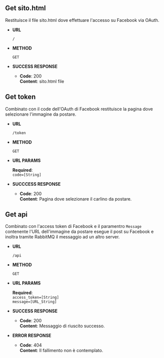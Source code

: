 Get sito.html
-----
Restituisce il file sito.html dove effettuare l'accesso su Facebook via OAuth.

* **URL**

	`/`

* **METHOD**

	`GET`

* **SUCCESS RESPONSE**

	* **Code**: 200 </br>
		**Content**: sito.html file

Get token
-----
Combinato con il code dell'OAuth di Facebook restituisce la pagina dove selezionare l'immagine da postare.

* **URL**

	`/token`

* **METHOD**

	`GET`

* **URL PARAMS**

	**Required**: </br>
		`code=[String]`

* **SUCCCESS RESPONSE**

	* **Code**: 200 </br>
		**Content**: Pagina dove selezionare il carlino da postare.
		
Get api
-----
Combinato con l'access token di Facebook e il paramentro `Message` contenente l'URL dell'immagine da postare esegue il post su Facebook e inoltra tramite RabbitMQ il messaggio ad un altro server.

* **URL**

	`/api`

* **METHOD**

	`GET`

* **URL PARAMS**

	**Required**:</br>
	  `access_token=[String]`</br>
		`message=[URL_String]`

* **SUCCESS RESPONSE**

	* **Code**: 200 </br>
	  **Content**: Messaggio di riuscito successo.

* **ERROR RESPONSE**

	* **Code**: 404 </br>
		**Content**: Il fallimento non è contemplato.

